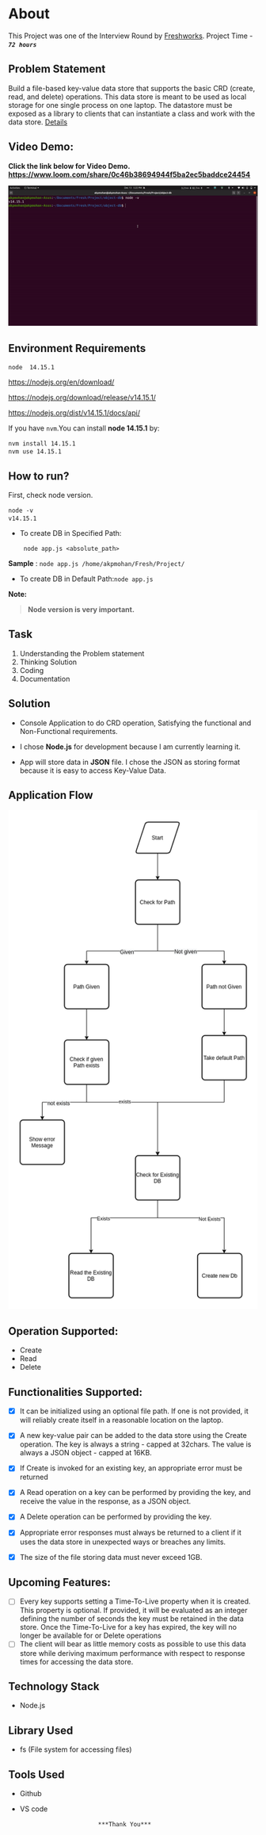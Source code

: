 # About
This Project was one of the Interview Round by [Freshworks](https://www.freshworks.com/).
Project Time - ***`72 hours`***
 
## Problem Statement
Build a file-based key-value data store that supports the basic CRD (create, read, and delete) operations. This data store is meant to be used as local storage for one single process on one laptop. The datastore must be exposed as a library to clients that can instantiate a class and work with the data store. [Details](https://github.com/akpmohan07/object-db/blob/main/Readme%20Files/Engg%20-%20assignment.pdf)
## Video Demo:
**Click the link below for Video Demo.**
**https://www.loom.com/share/0c46b38694944f5ba2ec5baddce24454**

![](https://github.com/akpmohan07/object-db/blob/main/Readme%20Files/demo-gif.gif?raw=)
## Environment Requirements

    node  14.15.1 
https://nodejs.org/en/download/

https://nodejs.org/download/release/v14.15.1/

https://nodejs.org/dist/v14.15.1/docs/api/

If you have `nvm`.You can install **node 14.15.1** by:

    nvm install 14.15.1
    nvm use 14.15.1

## How to run?
First, check node version.

    node -v
    v14.15.1

 - To create DB in Specified Path:
 
	    node app.js <absolute_path>
**Sample** : `node app.js /home/akpmohan/Fresh/Project/`

 - To create DB in Default Path:`node app.js`

 **Note:**

>  **Node version is very important.**

## Task
1. Understanding the Problem statement
2. Thinking Solution
3. Coding
4. Documentation

## Solution

 - Console Application to do CRD operation, Satisfying the functional and Non-Functional requirements.
 
 - I chose **Node.js** for development because I am currently learning it.
 
 - App will store data in **JSON** file. I chose the JSON as storing format because it is easy to access Key-Value Data.

## Application Flow
![flow](https://raw.githubusercontent.com/akpmohan07/object-db/main/Readme%20Files/flow_chart.png?raw=)



## Operation Supported:

 - Create
 - Read
 - Delete

## Functionalities Supported:

 - [x] It can be initialized using an optional file path. If one is
       not provided, it will reliably create itself in a reasonable
       location on the laptop.
 - [x] A new key-value pair can be added to the data store using the
       Create operation. The key is always a string - capped at 32chars.
       The value is always a JSON object - capped at 16KB.
 - [x] If Create is invoked for an existing key, an appropriate error
       must be returned
 - [x] A Read operation on a key can be performed by providing the key,
       and receive the value in the response, as a JSON object.
 - [x] A Delete operation can be performed by providing the key.
 - [x] Appropriate error responses must always be returned to a client
       if it uses the data store in unexpected ways or breaches any
       limits.
 - [x] The size of the file storing data must never exceed 1GB.

   
## Upcoming Features:
 - [ ] Every key supports setting a Time-To-Live property when it is created. This property is optional. If provided, it will be evaluated as an integer defining the number of seconds the key must be retained in the data store. Once the Time-To-Live for a key has expired, the key will no longer be available for or Delete operations
 - [ ] The client will bear as little memory costs as possible to use this data store while deriving maximum performance with respect to response times for accessing the data store.
 
## Technology Stack
 -  Node.js
 
## Library Used
 - fs (File system for accessing files)
## Tools Used
 - Github
 - VS code

                             ***Thank You***
